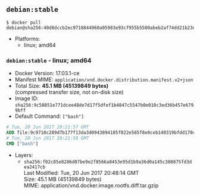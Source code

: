 ## `debian:stable`

```console
$ docker pull debian@sha256:40d8dccb2ec9718844960a05983e93cf955b5500abeb2af74dd21b23eac155d1
```

-	Platforms:
	-	linux; amd64

### `debian:stable` - linux; amd64

-	Docker Version: 17.03.1-ce
-	Manifest MIME: `application/vnd.docker.distribution.manifest.v2+json`
-	Total Size: **45.1 MB (45139849 bytes)**  
	(compressed transfer size, not on-disk size)
-	Image ID: `sha256:9c50851e771dcee48de7d17f5dfef1b4847c5547b0e010c3ed36b457e6799bff`
-	Default Command: `["bash"]`

```dockerfile
# Tue, 20 Jun 2017 20:21:57 GMT
ADD file:9c9710c289d7b177f13da3d0943894105f022e565f8e0ceb140319bfdd170c15 in / 
# Tue, 20 Jun 2017 20:21:58 GMT
CMD ["bash"]
```

-	Layers:
	-	`sha256:f02c85e8286d87be9e2f8566a8453e95d1b9a36d0a145c380875fd3dea2417cb`  
		Last Modified: Tue, 20 Jun 2017 20:48:14 GMT  
		Size: 45.1 MB (45139849 bytes)  
		MIME: application/vnd.docker.image.rootfs.diff.tar.gzip
